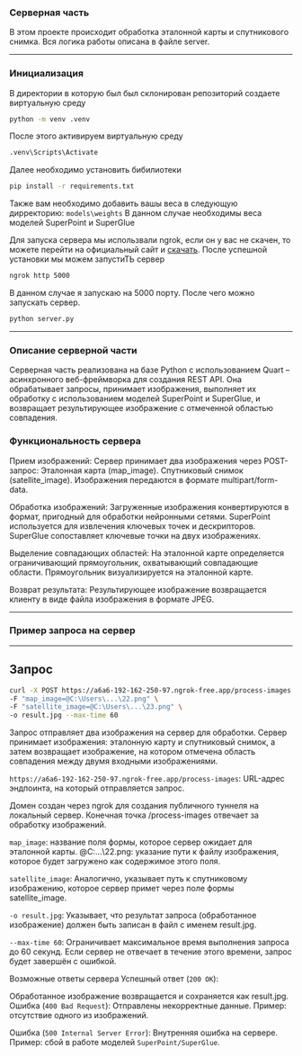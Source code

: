### Серверная часть

В этом проекте происходит обработка эталонной карты и спутникового снимка. Вся логика работы описана в файле server.

---

### Инициализация


В директории в которую был был склонирован репозиторий создаете виртуальную среду
```bash    
python -m venv .venv
```

После этого активируем виртуальную среду
```bash
.venv\Scripts\Activate
```


Далее необходимо установить бибилиотеки
```bash
pip install -r requirements.txt
```

Также вам необходимо добавить вашы веса в следующую дирректорию:
`models\weights`
В данном случае необходимы веса моделей SuperPoint и SuperGlue

Для запуска сервера мы использвали ngrok, если он у вас не скачен, то можете перейти на официальный сайт и [скачать](https://ngrok.com/).
После успешной установки мы можем запустиТЬ сервер

```bash
ngrok http 5000
```

В данном случае я запускаю на 5000 порту.
После чего можно запускать сервер.

```bash
python server.py
```


---

### Описание серверной части
Серверная часть реализована на базе Python с использованием Quart – асинхронного веб-фреймворка для создания REST API. Она обрабатывает запросы, принимает изображения, выполняет их обработку с использованием моделей SuperPoint и SuperGlue, и возвращает результирующее изображение с отмеченной областью совпадения.

### Функциональность сервера
Прием изображений:
  Сервер принимает два изображения через POST-запрос:
  Эталонная карта (map_image).
  Спутниковый снимок (satellite_image).
  Изображения передаются в формате multipart/form-data.
  
Обработка изображений:
  Загруженные изображения конвертируются в формат, пригодный для обработки нейронными сетями.
  SuperPoint используется для извлечения ключевых точек и дескрипторов.
  SuperGlue сопоставляет ключевые точки на двух изображениях.

Выделение совпадающих областей:
  На эталонной карте определяется ограничивающий прямоугольник, охватывающий совпадающие области.
  Прямоугольник визуализируется на эталонной карте.
  
Возврат результата:
  Результирующее изображение возвращается клиенту в виде файла изображения в формате JPEG.


---

### Пример запроса на сервер

---

## Запрос

```bash
curl -X POST https://a6a6-192-162-250-97.ngrok-free.app/process-images \
-F "map_image=@C:\Users\...\22.png" \
-F "satellite_image=@C:\Users\...\23.png" \
-o result.jpg --max-time 60
```
Запрос отправляет два изображения на сервер для обработки. Сервер принимает изображения: эталонную карту и спутниковый снимок, а затем возвращает изображение, на котором отмечена область совпадения между двумя входными изображениями.

`https://a6a6-192-162-250-97.ngrok-free.app/process-images`: URL-адрес эндпоинта, на который отправляется запрос.

Домен создан через ngrok для создания публичного туннеля на локальный сервер. Конечная точка /process-images отвечает за обработку изображений.

`map_image`: название поля формы, которое сервер ожидает для эталонной карты. @C:...\22.png: указание пути к файлу изображения, которое будет загружено как содержимое этого поля.

`satellite_image`: Аналогично, указывает путь к спутниковому изображению, которое сервер примет через поле формы satellite_image.

`-o result.jpg`: Указывает, что результат запроса (обработанное изображение) должен быть записан в файл с именем result.jpg.

`--max-time 60`: Ограничивает максимальное время выполнения запроса до 60 секунд. Если сервер не отвечает в течение этого времени, запрос будет завершён с ошибкой.

Возможные ответы сервера
Успешный ответ (`200 OK`):

Обработанное изображение возвращается и сохраняется как result.jpg.
Ошибка (`400 Bad Request`): Отправлены некорректные данные. Пример: отсутствие одного из изображений.

Ошибка (`500 Internal Server Error`): Внутренняя ошибка на сервере. Пример: сбой в работе моделей `SuperPoint/SuperGlue`.

